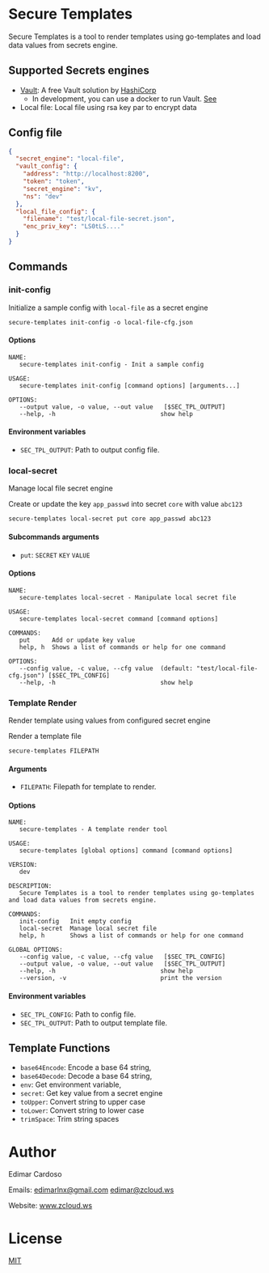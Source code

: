 # Secure Templates

Secure Templates is a tool to render templates using go-templates and load data values from secrets engine.

## Supported Secrets engines

- [Vault](https://www.vaultproject.io/): A free Vault solution by [HashiCorp](https://www.hashicorp.com/)
  - In development, you can use a docker to run Vault. [See](dev/vault/README.md)
- Local file: Local file using rsa key par to encrypt data 

## Config file

```json
{
  "secret_engine": "local-file",
  "vault_config": {
    "address": "http://localhost:8200",
    "token": "token",
    "secret_engine": "kv",
    "ns": "dev"
  },
  "local_file_config": {
    "filename": "test/local-file-secret.json",
    "enc_priv_key": "LS0tLS...."
  }
}
```


## Commands

### init-config

Initialize a sample config with `local-file` as a secret engine

```shell
secure-templates init-config -o local-file-cfg.json
```

#### Options 

```text
NAME:
   secure-templates init-config - Init a sample config

USAGE:
   secure-templates init-config [command options] [arguments...]

OPTIONS:
   --output value, -o value, --out value   [$SEC_TPL_OUTPUT]
   --help, -h                             show help
```

#### Environment variables

- `SEC_TPL_OUTPUT`: Path to output config file.

### local-secret

Manage local file secret engine

Create or update the key `app_passwd` into secret `core` with value `abc123` 
```shell
secure-templates local-secret put core app_passwd abc123
```
#### Subcommands arguments

- `put`: `SECRET` `KEY` `VALUE`  

#### Options

```text
NAME:
   secure-templates local-secret - Manipulate local secret file

USAGE:
   secure-templates local-secret command [command options] 

COMMANDS:
   put      Add or update key value
   help, h  Shows a list of commands or help for one command

OPTIONS:
   --config value, -c value, --cfg value  (default: "test/local-file-cfg.json") [$SEC_TPL_CONFIG]
   --help, -h                             show help
```

### Template Render

Render template using values from configured secret engine

Render a template file
```shell
secure-templates FILEPATH
```
#### Arguments

- `FILEPATH`: Filepath for template to render.

#### Options

```text
NAME:
   secure-templates - A template render tool

USAGE:
   secure-templates [global options] command [command options] 

VERSION:
   dev

DESCRIPTION:
   Secure Templates is a tool to render templates using go-templates and load data values from secrets engine.

COMMANDS:
   init-config   Init empty config
   local-secret  Manage local secret file
   help, h       Shows a list of commands or help for one command

GLOBAL OPTIONS:
   --config value, -c value, --cfg value   [$SEC_TPL_CONFIG]
   --output value, -o value, --out value   [$SEC_TPL_OUTPUT]
   --help, -h                             show help
   --version, -v                          print the version
```

#### Environment variables

- `SEC_TPL_CONFIG`: Path to config file.
- `SEC_TPL_OUTPUT`: Path to output template file.


## Template Functions

* `base64Encode`: Encode a base 64 string,
* `base64Decode`: Decode a base 64 string,
* `env`: Get environment variable,
* `secret`: Get key value from a secret engine
* `toUpper`: Convert string to upper case
* `toLower`: Convert string to lower case
* `trimSpace`: Trim string spaces

# Author

Edimar Cardoso 

Emails: [edimarlnx@gmail.com](mailto:edimarlnx@gmail.com) [edimar@zcloud.ws](mailto:edimar@zcloud.ws)

Website: www.zcloud.ws

# License

[MIT](./LICENSE)
